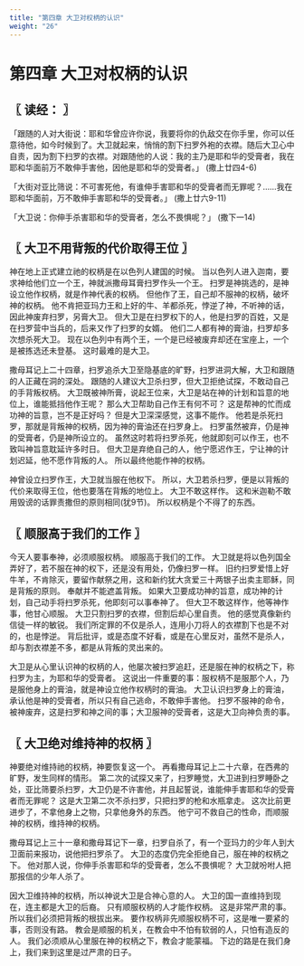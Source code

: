 ```yaml
---
title: "第四章 大卫对权柄的认识"
weight: "26"
---
```


# 第四章 大卫对权柄的认识


## 〖 读经： 〗

「跟随的人对大街说：耶和华曾应许你说，我要将你的仇敌交在你手里，你可以任意待他，如今时候到了。大卫就起来，悄悄的割下扫罗外袍的衣襟。随后大卫心中自责，因为割下扫罗的衣襟。对跟随他的人说：我的主乃是耶和华的受膏者，我在耶和华面前万不敢伸手害他，因他是耶和华的受膏者。」
(撒上廿四4-6)

「大街对亚比筛说：不可害死他，有谁伸手害耶和华的受膏者而无罪呢？……我在耶和华面前，万不敢伸手害耶和华的受膏者。」
(撒上廿六9-11)

「大卫说：你伸手杀害耶和华的受膏者，怎么不畏惧呢？」
(撒下一14)

## 〖 大卫不用背叛的代价取得王位 〗

神在地上正式建立祂的权柄是在以色列人建国的时候。
当以色列人进入迦南，要求神给他们立一个王，神就派撒母耳膏扫罗作头一个王。
扫罗是神挑选的，是神设立他作权柄，就是作神代表的权柄。
但他作了王，自己却不服神的权柄，破坏神的权柄。
他不肯把亚玛力王和上好的牛、羊都杀死，悖逆了神，不听神的话，因此神废弃扫罗，另膏大卫。
但大卫是在扫罗权下的人，他是扫罗的百姓，又是在扫罗营中当兵的，后来又作了扫罗的女婿。
他们二人都有神的膏油，扫罗却多次想杀死大卫。
现在以色列中有两个王，一个是已经被废弃却还在宝座上，一个是被拣选还未登基。
这时最难的是大卫。

撒母耳记上二十四章，扫罗追杀大卫至隐基底的旷野，扫罗进洞大解，大卫和跟随的人正藏在洞的深处。
跟随的人建议大卫杀扫罗，但大卫拒绝试探，不敢动自己的手背叛权柄。
大卫既被神所膏，说起王位来，大卫是站在神的计划和旨意的地位上，谁能抵挡他作王呢？
那么大卫帮助自己作王有何不可？
这是帮神的忙而成功神的旨意，岂不是正好吗？
但是大卫深深感觉，这事不能作。
他若是杀死扫罗，那就是背叛神的权柄，因为神的膏油还在扫罗身上。
扫罗虽然被弃，仍是神的受膏者，仍是神所设立的。
虽然这时若将扫罗杀死，他就即刻可以作王，也不致叫神旨意耽延许多时日。
但大卫是弃绝自己的人，他宁愿迟作王，宁让神的计划迟延，他不愿作背叛的人。
所以最终他能作神的权柄。

神曾设立扫罗作王，大卫就当服在他权下。
所以，大卫若杀扫罗，便是以背叛的代价来取得王位，他也要落在背叛的地位上。
大卫不敢这样作。
这和米迦勒不敢用毁谤的话罪责撒但的原则相同(犹9节)。
所以权柄是个不得了的东西。

## 〖 顺服高于我们的工作 〗

今天人要事奉神，必须顺服权柄。
顺服高于我们的工作。
大卫就是将以色列国全弄好了，若不服在神的权下，还是没有用处，仍像扫罗一样。
旧约扫罗爱惜上好牛羊，不肯除灭，要留作献祭之用，这和新约犹大贪爱三十两银子出卖主耶稣，同是背叛的原则。
奉献并不能遮盖背叛。
如果大卫要成功神的旨意，成功神的计划，自己动手将扫罗杀死，他即刻可以事奉神了。
但大卫不敢这样作，他等神作事，他甘心顺服。
大卫只割扫罗的衣襟，但割后却心里自责。
他的感觉真像新约信徒一样的敏锐。
我们所定罪的不仅是杀人，连用小刀将人的衣襟割下也是不对的，也是悖逆。
背后批评，或是态度不好看，或是在心里反对，虽然不是杀人，却与割衣襟差不多，都是从背叛的灵出来的。

大卫是从心里认识神的权柄的人，他屡次被扫罗追赶，还是服在神的权柄之下，称扫罗为主，为耶和华的受膏者。
这说出一件重要的事：服权柄不是服那个人，乃是服他身上的膏油，就是神设立他作权柄时的膏油。
大卫认识扫罗身上的膏油，承认他是神的受膏者，所以只有自己逃命，不敢伸手害他。
扫罗不服神的命令，被神废弃，这是扫罗和神之间的事；大卫服神的受膏者，这是大卫向神负责的事。

## 〖 大卫绝对维持神的权柄 〗

神要绝对维持祂的权柄，神要恢复这一个。
再看撒母耳记上二十六章，在西弗的旷野，发生同样的情形。
第二次的试探又来了，扫罗睡觉，大卫进到扫罗睡卧之处，亚比筛要杀扫罗，大卫仍是不许害他，并且起誓说，谁能伸手害耶和华的受膏者而无罪呢？
这是大卫第二次不杀扫罗，只把扫罗的枪和水瓶拿走。
这次比前更进步了，不拿他身上之物，只拿他身外的东西。
他宁可不救自己的性命，而顺服神的权柄，维持神的权柄。

撒母耳记上三十一章和撒母耳记下一章，扫罗自杀了，有一个亚玛力的少年人到大卫面前来报功，说他把扫罗杀了。
大卫的态度仍完全拒绝自己，服在神的权柄之下。
他对那人说，你伸手杀害耶和华的受膏者，怎么不畏惧呢？
大卫就吩咐人把那报信的少年人杀了。

因大卫维持神的权柄，所以神说大卫是合神心意的人。
大卫的国一直维持到现在，连主都是大卫的后裔。
只有顺服权柄的人才能作权柄。
这是非常严肃的事。
所以我们必须把背叛的根拔出来。
要作权柄非先顺服权柄不可，这是唯一要紧的事，否则没有路。
教会是顺服的机关，在教会中不怕有软弱的人，只怕有造反的人。
我们必须顺从心里服在神的权柄之下，教会才能蒙福。
下边的路是在我们身上，我们来到这里是过严肃的日子。
